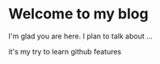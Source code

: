 # Welcome to my blog

I'm glad you are here. I plan to talk about ...

it's my try to learn github features
